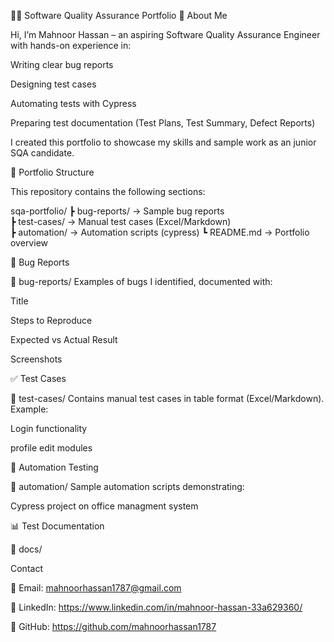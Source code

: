 🧑‍💻 Software Quality Assurance Portfolio
👋 About Me

Hi, I’m Mahnoor Hassan – an aspiring Software Quality Assurance Engineer with hands-on experience in:

Writing clear bug reports

Designing test cases

Automating tests with Cypress

Preparing test documentation (Test Plans, Test Summary, Defect Reports)

I created this portfolio to showcase my skills and sample work as an junior SQA  candidate.

📂 Portfolio Structure

This repository contains the following sections:

sqa-portfolio/
 ┣ bug-reports/      → Sample bug reports  
 ┣ test-cases/       → Manual test cases (Excel/Markdown)  
 ┣ automation/       → Automation scripts (cypress) 
 ┗ README.md         → Portfolio overview

🐞 Bug Reports

📁 bug-reports/
Examples of bugs I identified, documented with:

Title

Steps to Reproduce

Expected vs Actual Result

Screenshots

✅ Test Cases

📁 test-cases/
Contains manual test cases in table format (Excel/Markdown). Example:

Login functionality

profile edit modules 



🤖 Automation Testing

📁 automation/
Sample automation scripts demonstrating:

Cypress project on office managment system 


📊 Test Documentation

📁 docs/


 Contact

📧 Email: mahnoorhassan1787@gmail.com

💼 LinkedIn: https://www.linkedin.com/in/mahnoor-hassan-33a629360/

🐙 GitHub: https://github.com/mahnoorhassan1787


